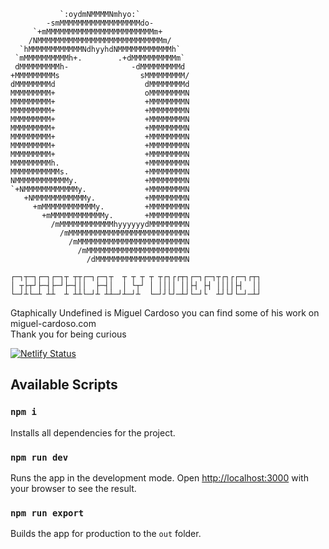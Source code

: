                `:oydmNMMMMNmhyo:`
            -smMMMMMMMMMMMMMMMMMMdo-
         `+mMMMMMMMMMMMMMMMMMMMMMMMMm+
        /NMMMMMMMMMMMMMMMMMMMMMMMMMMMMm/
      `hMMMMMMMMMMMMNdhyyhdNMMMMMMMMMMMMh`
     `mMMMMMMMMMMh+.        .+dMMMMMMMMMMm`
     dMMMMMMMMMh-              -dMMMMMMMMMd
    +MMMMMMMMMs                  sMMMMMMMMM/
    dMMMMMMMMd                    dMMMMMMMMd
    MMMMMMMMM+                    oMMMMMMMMN
    MMMMMMMMM+                    +MMMMMMMMN
    MMMMMMMMM+                    +MMMMMMMMN
    MMMMMMMMM+                    +MMMMMMMMN
    MMMMMMMMM+                    +MMMMMMMMN
    MMMMMMMMM+                    +MMMMMMMMN
    MMMMMMMMM+                    +MMMMMMMMN
    MMMMMMMMM+                    +MMMMMMMMN
    MMMMMMMMMh.                   +MMMMMMMMN
    MMMMMMMMMMMs.                 +MMMMMMMMN
    NMMMMMMMMMMMMy.               +MMMMMMMMN
    `+NMMMMMMMMMMMMy.             +MMMMMMMMN
       +NMMMMMMMMMMMMy.           +MMMMMMMMN
         +mMMMMMMMMMMMMy.         +MMMMMMMMN
           +mMMMMMMMMMMMMy.       +MMMMMMMMN
             /mMMMMMMMMMMMMhyyyyyydMMMMMMMMN
               /mMMMMMMMMMMMMMMMMMMMMMMMMMMN
                 /mMMMMMMMMMMMMMMMMMMMMMMMMN
                   /mMMMMMMMMMMMMMMMMMMMMMMN
                     /dMMMMMMMMMMMMMMMMMMMMN

    ┌─┐┬─┐┌─┐┌─┐┬ ┬┬┌─┐┌─┐┬  ┬ ┬ ┬ ┬ ┬┌┐┌┌┬┐┌─┐┌─┐┬┌┐┌┌─┐┌┬┐
    │ ┬├┬┘├─┤├─┘├─┤││  ├─┤│  │ └┬┘ │ ││││ ││├┤ ├┤ ││││├┤  ││
    └─┘┴└─┴ ┴┴  ┴ ┴┴└─┘┴ ┴┴─┘┴─┘┴  └─┘┘└┘─┴┘└─┘└  ┴┘└┘└─┘─┴┘

Gtaphically Undefined is Miguel Cardoso you can find some of his work on miguel-cardoso.com<br/>
Thank you for being curious

[![Netlify Status](https://api.netlify.com/api/v1/badges/69a8c33c-c61b-4a1d-815e-307fe70ed499/deploy-status)](https://app.netlify.com/sites/graphicallyundefined/deploys)

## Available Scripts

### `npm i`

Installs all dependencies for the project.

### `npm run dev`

Runs the app in the development mode.
Open [http://localhost:3000](http://localhost:3000) with your browser to see the result.

### `npm run export`

Builds the app for production to the `out` folder.
